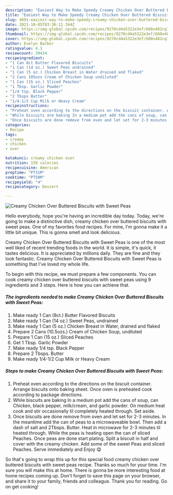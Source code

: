 ```yaml
---
description: "Easiest Way to Make Speedy Creamy Chicken Over Buttered Biscuits with Sweet Peas"
title: "Easiest Way to Make Speedy Creamy Chicken Over Buttered Biscuits with Sweet Peas"
slug: 4691-easiest-way-to-make-speedy-creamy-chicken-over-buttered-biscuits-with-sweet-peas
date: 2021-10-05T03:36:11.344Z
image: https://img-global.cpcdn.com/recipes/9270cd4a5322e3ef/680x482cq70/creamy-chicken-over-buttered-biscuits-with-sweet-peas-recipe-main-photo.jpg
thumbnail: https://img-global.cpcdn.com/recipes/9270cd4a5322e3ef/680x482cq70/creamy-chicken-over-buttered-biscuits-with-sweet-peas-recipe-main-photo.jpg
cover: https://img-global.cpcdn.com/recipes/9270cd4a5322e3ef/680x482cq70/creamy-chicken-over-buttered-biscuits-with-sweet-peas-recipe-main-photo.jpg
author: Evelyn Barber
ratingvalue: 4.1
reviewcount: 39434
recipeingredient:
- "1 Can 8ct Butter Flavored Biscuits"
- "1 Can (14 oz.) Sweet Peas undrained"
- "1 Can (5 oz.) Chicken Breast in Water drained and flaked"
- "2 Cans 105ozs Cream of Chicken Soup undiluted"
- "1 Can (15 oz.) Sliced Peaches"
- "1 Tbsp. Garlic Powder"
- "1/4 tsp. Black Pepper"
- "2 Tbsps Butter"
- "1/4-1/2 Cup Milk or Heavy Cream"
recipeinstructions:
- "Preheat oven according to the directions on the biscuit container. Arrange biscuits onto baking sheet. Once oven is preheated cook according to package directions."
- "While biscuits are baking In a medium pot add the cans of soup, can Chicken, black pepper, milk/cream, and garlic powder. On medium heat cook and stir occasionally til completely heated through. Set aside."
- "Once biscuits are done remove from oven and let set for 2-3 minutes. In the meantime add the can of peas to a microwaveable bowl. Then add a dash of salt and 2Tbsps. Butter. Heat in microwave for 2-3 minutes til heated through. While the peas is heating open the can of sliced Peaches. Once peas are done start plating. Split a biscuit in half and cover with the creamy chicken. Add some of the sweet Peas and sliced Peaches. Serve immediately and Enjoy 😋"
categories:
- Recipe
tags:
- creamy
- chicken
- over

katakunci: creamy chicken over 
nutrition: 159 calories
recipecuisine: American
preptime: "PT31M"
cooktime: "PT50M"
recipeyield: "4"
recipecategory: Dessert

---
```



![Creamy Chicken Over Buttered Biscuits with Sweet Peas](https://img-global.cpcdn.com/recipes/9270cd4a5322e3ef/680x482cq70/creamy-chicken-over-buttered-biscuits-with-sweet-peas-recipe-main-photo.jpg)

Hello everybody, hope you're having an incredible day today. Today, we're going to make a distinctive dish, creamy chicken over buttered biscuits with sweet peas. One of my favorites food recipes. For mine, I'm gonna make it a little bit unique. This is gonna smell and look delicious.



Creamy Chicken Over Buttered Biscuits with Sweet Peas is one of the most well liked of recent trending foods in the world. It is simple, it's quick, it tastes delicious. It is appreciated by millions daily. They are fine and they look fantastic. Creamy Chicken Over Buttered Biscuits with Sweet Peas is something that I've loved my whole life.


To begin with this recipe, we must prepare a few components. You can cook creamy chicken over buttered biscuits with sweet peas using 9 ingredients and 3 steps. Here is how you can achieve that.

<!--inarticleads1-->

##### The ingredients needed to make Creamy Chicken Over Buttered Biscuits with Sweet Peas:

1. Make ready 1 Can (8ct.) Butter Flavored Biscuits
1. Make ready 1 Can (14 oz.) Sweet Peas, undrained
1. Make ready 1 Can (5 oz.) Chicken Breast in Water, drained and flaked
1. Prepare 2 Cans (10.5ozs.) Cream of Chicken Soup, undiluted
1. Prepare 1 Can (15 oz.) Sliced Peaches
1. Get 1 Tbsp. Garlic Powder
1. Make ready 1/4 tsp. Black Pepper
1. Prepare 2 Tbsps. Butter
1. Make ready 1/4-1/2 Cup Milk or Heavy Cream




<!--inarticleads2-->

##### Steps to make Creamy Chicken Over Buttered Biscuits with Sweet Peas:

1. Preheat oven according to the directions on the biscuit container. Arrange biscuits onto baking sheet. Once oven is preheated cook according to package directions.
1. While biscuits are baking In a medium pot add the cans of soup, can Chicken, black pepper, milk/cream, and garlic powder. On medium heat cook and stir occasionally til completely heated through. Set aside.
1. Once biscuits are done remove from oven and let set for 2-3 minutes. In the meantime add the can of peas to a microwaveable bowl. Then add a dash of salt and 2Tbsps. Butter. Heat in microwave for 2-3 minutes til heated through. While the peas is heating open the can of sliced Peaches. Once peas are done start plating. Split a biscuit in half and cover with the creamy chicken. Add some of the sweet Peas and sliced Peaches. Serve immediately and Enjoy 😋




So that's going to wrap this up for this special food creamy chicken over buttered biscuits with sweet peas recipe. Thanks so much for your time. I'm sure you will make this at home. There is gonna be more interesting food at home recipes coming up. Don't forget to save this page on your browser, and share it to your family, friends and colleague. Thank you for reading. Go on get cooking!

